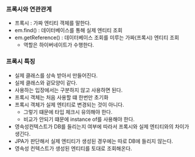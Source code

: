 ### 프록시와 연관관계
  - 프록시 : 가짜 엔티티 객체를 말한다.
  - em.find() : 데이터베이스를 통해 실제 엔티티 조회
  - em.getReference() : 데이터베이스 조회를 미루는 가짜(프록시) 엔티티 조회
    - 역할은 하이버네이트가 수행한다.

### 프록시 특징
  - 실제 클래스를 상속 받아서 만들어진다.
  - 실제 클래스와 겉모양이 같다.
  - 사용하는 입장에서는 구분하지 않고 사용하면 된다.
  - 프록시 객체는 처음 사용할 떄 한번만 초기화
  - 프록시 객체가 실제 엔티티로 변경되는 것이 아니다.
    - 그렇기 떄문에 타입 체크시 유의해야 한다.
    - 비교가 안되기 떄문에 instance of를 사용해야 한다. 
  - 영속성컨텍스트가 DB를 들리는지 여부에 따라서 프록시와 실제 엔티티와의 차이가 생긴다.
  - JPA가 판단해서 실제 엔티티가 생성된 경우에는 따로 DB에 들리지 않는다.
  - 영속성 컨텍스트가 생성된 엔티티를 토대로 조회해온다.
